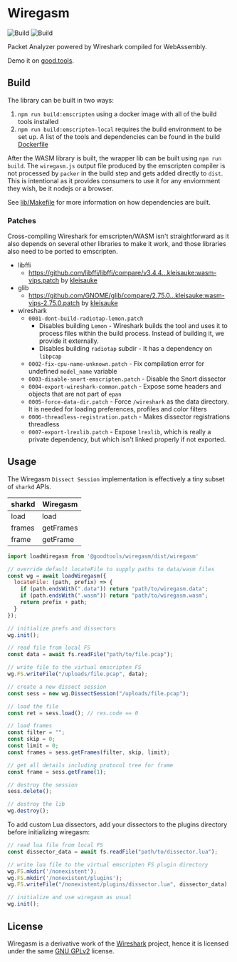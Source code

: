 # Wiregasm
![Build](https://github.com/good-tools/wiregasm/actions/workflows/ci.yml/badge.svg?branch=master)
![Build](https://img.shields.io/npm/dm/@goodtools/wiregasm)

Packet Analyzer powered by Wireshark compiled for WebAssembly.

Demo it on [good.tools](https://good.tools/packet-dissector).

## Build
The library can be built in two ways:
1. `npm run build:emscripten` using a docker image with all of the build tools installed
2. `npm run build:emscripten-local` requires the build environment to be set up. A list of the tools and dependencies can be found in the build [Dockerfile](docker/build.Dockerfile)

After the WASM library is built, the wrapper lib can be built using `npm run build`. The `wiregasm.js` output file produced by the emscripten compiler is not processed by `packer` in the build step and gets added directly to `dist`. This is intentional as it provides consumers to use it for any enviornment they wish, be it nodejs or a browser.

See [lib/Makefile](lib/Makefile) for more information on how dependencies are built.

### Patches
Cross-compiling Wireshark for emscripten/WASM isn't straightforward as it also depends on several other libraries to make it work, and those libraries also need to be ported to emscripten.

* libffi
  * https://github.com/libffi/libffi/compare/v3.4.4...kleisauke:wasm-vips.patch by [kleisauke](https://github.com/kleisauke)
* glib
  * https://github.com/GNOME/glib/compare/2.75.0...kleisauke:wasm-vips-2.75.0.patch by [kleisauke](https://github.com/kleisauke)
* wireshark
  * `0001-dont-build-radiotap-lemon.patch`
    * Disables building `Lemon` - Wireshark builds the tool and uses it to process files within the build process. Instead of building it, we provide it externally.
    * Disables building `radiotap` subdir - It has a dependency on `libpcap`
  * `0002-fix-cpu-name-unknown.patch` - Fix compilation error for undefined `model_name` variable
  * `0003-disable-snort-emscripten.patch` - Disable the Snort dissector
  * `0004-export-wireshark-common.patch` - Expose some headers and objects that are not part of `epan`
  * `0005-force-data-dir.patch` - Force `/wireshark` as the data directory. It is needed for loading preferences, profiles and color filters
  * `0006-threadless-registration.patch` - Makes dissector registrations threadless
  * `0007-export-lrexlib.patch` - Expose `lrexlib`, which is really a private dependency, but which isn't linked properly if not exported.

## Usage
The Wiregasm `Dissect Session` implementation is effectively a tiny subset of `sharkd` APIs.

| **sharkd** | **Wiregasm** |
|------------|--------------|
| load       | load         |
| frames     | getFrames    |
| frame      | getFrame     |

```javascript
import loadWiregasm from '@goodtools/wiregasm/dist/wiregasm'

// override default locateFile to supply paths to data/wasm files
const wg = await loadWiregasm({
  locateFile: (path, prefix) => {
    if (path.endsWith(".data")) return "path/to/wiregasm.data";
    if (path.endsWith(".wasm")) return "path/to/wiregasm.wasm";
    return prefix + path;
  }
});

// initialize prefs and dissectors
wg.init();

// read file from local FS
const data = await fs.readFile("path/to/file.pcap");

// write file to the virtual emscripten FS
wg.FS.writeFile("/uploads/file.pcap", data);

// create a new dissect session
const sess = new wg.DissectSession("/uploads/file.pcap");

// load the file
const ret = sess.load(); // res.code == 0

// load frames
const filter = "";
const skip = 0;
const limit = 0;
const frames = sess.getFrames(filter, skip, limit);

// get all details including protocol tree for frame
const frame = sess.getFrame(1);

// destroy the session
sess.delete();

// destroy the lib
wg.destroy();
```

To add custom Lua dissectors, add your dissectors to the plugins directory
before initializing wiregasm:

```javascript
// read lua file from local FS
const dissector_data = await fs.readFile("path/to/dissector.lua");

// write lua file to the virtual emscripten FS plugin directory
wg.FS.mkdir('/nonexistent');
wg.FS.mkdir('/nonexistent/plugins');
wg.FS.writeFile("/nonexistent/plugins/dissector.lua", dissector_data)

// initialize and use wiregasm as usual
wg.init();
```

## License
Wiregasm is a derivative work of the [Wireshark](https://github.com/wireshark/wireshark) project, hence it is licensed under the same [GNU GPLv2](LICENSE) license.
